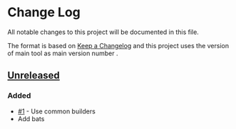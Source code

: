 # Change Log
All notable changes to this project will be documented in this file.

The format is based on [Keep a Changelog](http://keepachangelog.com/)
and this project uses the version of main tool as main version number .

## [Unreleased]

### Added
- [#1] - Use common builders
- Add bats 

[#1]: https://github.com/philips-software/bats/issues/1
[Unreleased]: https://github.com/philips-software/bats
